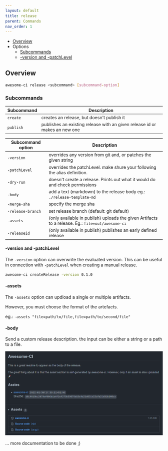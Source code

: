 ```yaml
---
layout: default
title: release
parent: Commands
nav_order: 1
---
```


- [Overview](#overview)
- Options
  - [Subcommands](#subcommands)
  - [-version and -patchLevel](#-version-and--patchLevel)

## Overview

```bash
awesome-ci release <subcommand> [subcommand-option]
```

### Subcommands

| Subcommand          | Description                                                                 |
| ------------------- | --------------------------------------------------------------------------- |
| `create`            | creates an release, but doesn't publish it                                  |
| `publish`           | publishes an existing release with an given release id or makes an new one  |


| Subcommand option   | Description                                                                 |
| ------------------- | --------------------------------------------------------------------------- |
| `-version`          | overrides any version from git and, or patches the given string             |
| `-patchLevel`       | overrides the patchLevel. make shure your following the alias definition.   |
| `-dry-run`          | doesn't create a release. Prints out what it would do and check permissions |
| `-body`             | add a text (markdown) to the release body eg.: `./release-template-md`      |
| `-merge-sha`        | specify the merge sha                                                       |
| `-release-branch`   | set release branch (default: git default)                                   |
| `-assets`           | (only available in publish) uploads the given Artifacts to a release. Eg.: `file=out/awesome-ci` |
| `-releaseid`        | (only available in publish) publishes an early defined release              |


#### -version and -patchLevel

The `-version` option can overwrite the evaluated version.
This can be useful in connection with `-patchLevel` when creating a manual release.

```bash
awesome-ci createRelease -version 0.1.0
```

#### -assets

The `-assets` option can updload a single or multiple artifacts.

However, you must choose the format of the artefacts.

eg.: `-assets "file=path/to/file,file=path/to/second/file"`

#### -body

Send a custom release description. the input can be either a string or a path to a file.

![Release Body with Asstes](../pictures/release-assets-readme.png "Release Body with Asstes")

... more documentation to be done ;)